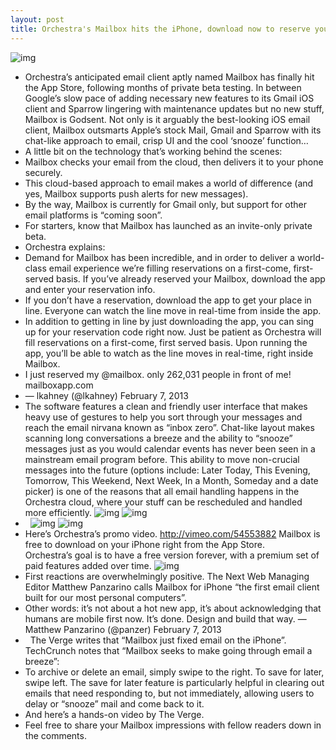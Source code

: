 ```yaml
---
layout: post
title: Orchestra's Mailbox hits the iPhone, download now to reserve your spot
---
```

![img](http://media.idownloadblog.com/wp-content/uploads/2012/12/mailbox-app.jpg)
* Orchestra’s anticipated email client aptly named Mailbox has finally hit the App Store, following months of private beta testing. In between Google’s slow pace of adding necessary new features to its Gmail iOS client and Sparrow lingering with maintenance updates but no new stuff, Mailbox is Godsent. Not only is it arguably the best-looking iOS email client, Mailbox outsmarts Apple’s stock Mail, Gmail and Sparrow with its chat-like approach to email, crisp UI and the cool ‘snooze’ function…
* A little bit on the technology that’s working behind the scenes:
* Mailbox checks your email from the cloud, then delivers it to your phone securely.
* This cloud-based approach to email makes a world of difference (and yes, Mailbox supports push alerts for new messages).
* By the way, Mailbox is currently for Gmail only, but support for other email platforms is “coming soon”.
* For starters, know that Mailbox has launched as an invite-only private beta.
* Orchestra explains:
* Demand for Mailbox has been incredible, and in order to deliver a world-class email experience we’re filling reservations on a first-come, first-served basis. If you’ve already reserved your Mailbox, download the app and enter your reservation info.
* If you don’t have a reservation, download the app to get your place in line. Everyone can watch the line move in real-time from inside the app.
* In addition to getting in line by just downloading the app, you can sing up for your reservation code right now. Just be patient as Orchestra will fill reservations on a first-come, first served basis. Upon running the app, you’ll be able to watch as the line moves in real-time, right inside Mailbox.
* I just reserved my @mailbox. only 262,031 people in front of me! mailboxapp.com
* — lkahney (@lkahney) February 7, 2013
* The software features a clean and friendly user interface that makes heavy use of gestures to help you sort through your messages and reach the email nirvana known as “inbox zero”. Chat-like layout makes scanning long conversations a breeze and the ability to “snooze” messages just as you would calendar events has never been seen in a mainstream email program before. This ability to move non-crucial messages into the future (options include: Later Today, This Evening, Tomorrow, This Weekend, Next Week, In a Month, Someday and a date picker) is one of the reasons that all email handling happens in the Orchestra cloud, where your stuff can be rescheduled and handled more efficiently.
![img](http://media.idownloadblog.com/wp-content/uploads/2013/02/Mailbox-1.0-for-iOS-iPhone-screenshot-002.jpg)
![img](http://media.idownloadblog.com/wp-content/uploads/2013/02/Mailbox-1.0-for-iOS-iPhone-screenshot-001.jpg)
*  
![img](http://media.idownloadblog.com/wp-content/uploads/2013/02/Mailbox-1.0-for-iOS-iPhone-screenshot-004.jpg)
![img](http://media.idownloadblog.com/wp-content/uploads/2013/02/Mailbox-1.0-for-iOS-iPhone-screenshot-003.jpg)
* Here’s Orchestra’s promo video. http://vimeo.com/54553882 Mailbox is free to download on your iPhone right from the App Store. Orchestra’s goal is to have a free version forever, with a premium set of paid features added over time.
![img](http://media.idownloadblog.com/wp-content/uploads/2013/02/Mailbox-1.0-for-iOS-iPhone-screenshot-005.jpg)
* First reactions are overwhelmingly positive. The Next Web Managing Editor Matthew Panzarino calls Mailbox for iPhone “the first email client built for our most personal computers”.
* Other words: it’s not about a hot new app, it’s about acknowledging that humans are mobile first now. It’s done. Design and build that way. — Matthew Panzarino (@panzer) February 7, 2013
*   The Verge writes that “Mailbox just fixed email on the iPhone”. TechCrunch notes that “Mailbox seeks to make going through email a breeze”:
* To archive or delete an email, simply swipe to the right. To save for later, swipe left. The save for later feature is particularly helpful in clearing out emails that need responding to, but not immediately, allowing users to delay or “snooze” mail and come back to it.
* And here’s a hands-on video by The Verge.
* Feel free to share your Mailbox impressions with fellow readers down in the comments.

